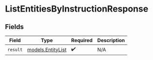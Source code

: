 # ListEntitiesByInstructionResponse


## Fields

| Field                                        | Type                                         | Required                                     | Description                                  |
| -------------------------------------------- | -------------------------------------------- | -------------------------------------------- | -------------------------------------------- |
| `result`                                     | [models.EntityList](../models/entitylist.md) | :heavy_check_mark:                           | N/A                                          |